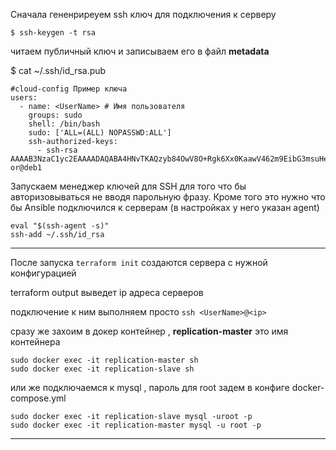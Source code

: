 Сначала гененриреуем ssh ключ для подключения к серверу

```
$ ssh-keygen -t rsa
```
читаем публичный ключ и записываем его в файл **metadata**

$ cat ~/.ssh/id_rsa.pub

```
#cloud-config Пример ключа
users:
  - name: <UserName> # Имя пользователя
    groups: sudo 	
    shell: /bin/bash
    sudo: ['ALL=(ALL) NOPASSWD:ALL']
    ssh-authorized-keys:
      - ssh-rsa AAAAB3NzaC1yc2EAAAADAQABA4HNvTKAQzyb84OwV8O+Rgk6Xx0KaawV462m9EibG3msuHeGezHqNEa9SpAvfZOCqU2znhZ9fn8eVIuF+9FGtHA7I4y1/X8yvt511dZ1XpCjra1B8eZgZAOMtmXyNy6ZA2I4gQ/AjfB0L9tmgIyx6nuGeF8v/RWIBqCFTEpnHFN1g57KRjsU5mekBZwN7enlnsHRrUl36zcxRlo+MKC+EVy9/uAQ4dnwkkvHdCcNHCcMwhwzAuIsEim8NJWhAOJhAONNxKbUMt6M7t/liuXPi8VH1uK2cjoHrrm2wLeFRVQ5r0kXpUn7eNJd/if0zspJMXMUfo9fBHQATf or@deb1

```


Запускаем менеджер ключей для SSH для того что бы авторизовываться не вводя парольную фразу. Кроме того это нужно что бы Ansible подключился к серверам (в настройках у него указан agent)
```
eval "$(ssh-agent -s)" 
ssh-add ~/.ssh/id_rsa

```
---

После запуска `terraform init` создаются сервера с нужной конфигурацией

terraform output выведет ip адреса серверов

подключение к ним выполняем просто `ssh <UserName>@<ip>`

сразу же захоим в докер контейнер , **replication-master**  это  имя контейнера

```
sudo docker exec -it replication-master sh 
sudo docker exec -it replication-slave sh 
```

или же подключаемся к mysql , пароль для root задем в конфиге docker-compose.yml   

```
sudo docker exec -it replication-slave mysql -uroot -p
sudo docker exec -it replication-master mysql -u root -p
```
---
